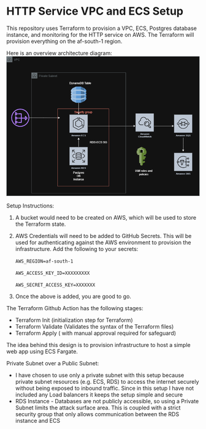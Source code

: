 
# HTTP Service VPC and ECS Setup

This repository uses Terraform to provision a VPC, ECS, Postgres database instance, and monitoring for the HTTP service on AWS. The Terraform will provision everything on the af-south-1 region.

Here is an overview architecture diagram:
![Architectural Diagram ](./vpc_diagram.png)

Setup Instructions:

1. A bucket would need to be created on AWS, which will be used to store the Terraform state. 
2. AWS Credentials will need to be added to GitHub Secrets. This will be used for authenticating against the AWS environment to provision the infrastructure.
   Add the following to your secrets:
   
   `AWS_REGION=af-south-1`
   
   `AWS_ACCESS_KEY_ID=XXXXXXXXX`
   
   `AWS_SECRET_ACCESS_KEY=XXXXXXX`
   
4. Once the above is added, you are good to go.

The Terraform Github Action has the following stages:
 - Terraform Init (initialization step for Terraform)
 - Terraform Validate (Validates the syntax of the Terraform files)
 - Terraform Apply ( with manual approval required for safeguard)

The idea behind this design is to provision infrastructure to host a simple web app using ECS Fargate.

Private Subnet over a Public Subnet:
  - I have chosen to use only a private subnet with this setup because private subnet resources (e.g. ECS, RDS) to access the internet securely without being exposed to inbound traffic. Since in this setup I have not included any Load balancers it keeps the setup simple and secure
  - RDS Instance - Databases are not publicly accessible, so using a Private Subnet limits the attack surface area. This is coupled with a strict security group that only allows communication between the RDS instance and ECS
